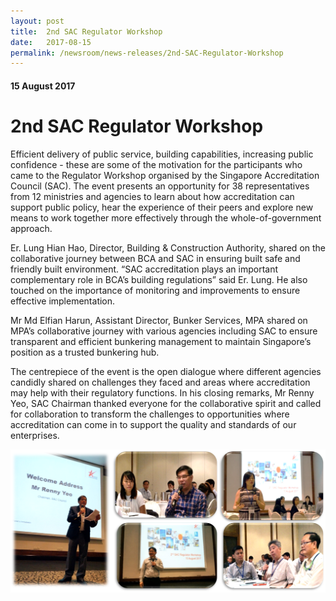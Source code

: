 ```yaml
---
layout: post
title:  2nd SAC Regulator Workshop
date:   2017-08-15
permalink: /newsroom/news-releases/2nd-SAC-Regulator-Workshop
---
```

#### 15 August 2017
# **2nd SAC Regulator Workshop**

Efficient delivery of public service, building capabilities, increasing public confidence - these are some of the motivation for the participants who came to the Regulator Workshop organised by the Singapore Accreditation Council (SAC). The event presents an opportunity for 38 representatives from 12 ministries and agencies to learn about how accreditation can support public policy, hear the experience of their peers and explore new means to work together more effectively through the whole-of-government approach.

Er. Lung Hian Hao, Director, Building & Construction Authority, shared on the collaborative journey between BCA and SAC in ensuring built safe and friendly built environment. “SAC accreditation plays an important complementary role in BCA’s building regulations” said Er. Lung. He also touched on the importance of monitoring and improvements to ensure effective implementation.

Mr Md Elfian Harun, Assistant Director, Bunker Services, MPA shared on MPA’s collaborative journey with various agencies including SAC to ensure transparent and efficient bunkering management to maintain Singapore’s position as a trusted bunkering hub.

The centrepiece of the event is the open dialogue where different agencies candidly shared on challenges they faced and areas where accreditation may help with their regulatory functions.  In his closing remarks, Mr Renny Yeo, SAC Chairman thanked everyone for the collaborative spirit and called for collaboration to transform the challenges to opportunities where accreditation can come in to support the quality and standards of our enterprises.

![regulatorworkshop2017](/images/regulatorworkshop2017.png)

